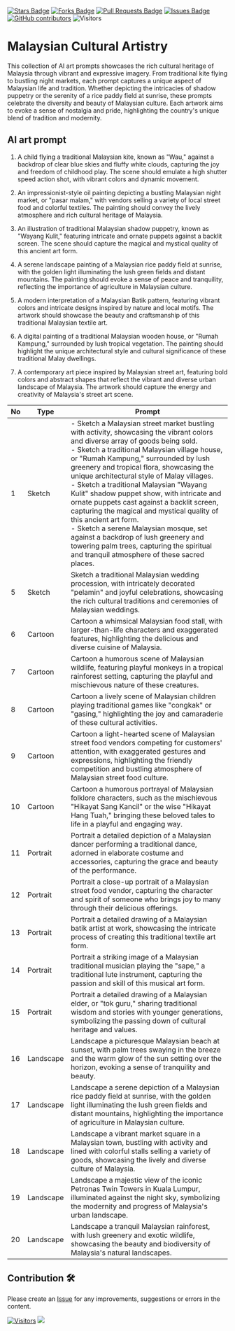 <a href="https://github.com/drshahizan/Generative-AI-Playground/stargazers"><img src="https://img.shields.io/github/stars/drshahizan/Generative-AI-Playground" alt="Stars Badge"/></a>
<a href="https://github.com/drshahizan/Generative-AI-Playground/network/members"><img src="https://img.shields.io/github/forks/drshahizan/Generative-AI-Playground" alt="Forks Badge"/></a>
<a href="https://github.com/drshahizan/Generative-AI-Playground/pulls"><img src="https://img.shields.io/github/issues-pr/drshahizan/Generative-AI-Playground" alt="Pull Requests Badge"/></a>
<a href="https://github.com/drshahizan/Generative-AI-Playground"><img src="https://img.shields.io/github/issues/drshahizan/Generative-AI-Playground" alt="Issues Badge"/></a>
<a href="https://github.com/drshahizan/Generative-AI-Playground/graphs/contributors"><img alt="GitHub contributors" src="https://img.shields.io/github/contributors/drshahizan/Generative-AI-Playground?color=2b9348"></a>
![Visitors](https://api.visitorbadge.io/api/visitors?path=https%3A%2F%2Fgithub.com%2Fdrshahizan%2Generative-AI-Playground&labelColor=%23d9e3f0&countColor=%23697689&style=flat)

# Malaysian Cultural Artistry

This collection of AI art prompts showcases the rich cultural heritage of Malaysia through vibrant and expressive imagery. From traditional kite flying to bustling night markets, each prompt captures a unique aspect of Malaysian life and tradition. Whether depicting the intricacies of shadow puppetry or the serenity of a rice paddy field at sunrise, these prompts celebrate the diversity and beauty of Malaysian culture. Each artwork aims to evoke a sense of nostalgia and pride, highlighting the country's unique blend of tradition and modernity.

## AI art prompt

1. A child flying a traditional Malaysian kite, known as "Wau," against a backdrop of clear blue skies and fluffy white clouds, capturing the joy and freedom of childhood play. The scene should emulate a high shutter speed action shot, with vibrant colors and dynamic movement.

2. An impressionist-style oil painting depicting a bustling Malaysian night market, or "pasar malam," with vendors selling a variety of local street food and colorful textiles. The painting should convey the lively atmosphere and rich cultural heritage of Malaysia.

3. An illustration of traditional Malaysian shadow puppetry, known as "Wayang Kulit," featuring intricate and ornate puppets against a backlit screen. The scene should capture the magical and mystical quality of this ancient art form.

4. A serene landscape painting of a Malaysian rice paddy field at sunrise, with the golden light illuminating the lush green fields and distant mountains. The painting should evoke a sense of peace and tranquility, reflecting the importance of agriculture in Malaysian culture.

5. A modern interpretation of a Malaysian Batik pattern, featuring vibrant colors and intricate designs inspired by nature and local motifs. The artwork should showcase the beauty and craftsmanship of this traditional Malaysian textile art.

6. A digital painting of a traditional Malaysian wooden house, or "Rumah Kampung," surrounded by lush tropical vegetation. The painting should highlight the unique architectural style and cultural significance of these traditional Malay dwellings.

7. A contemporary art piece inspired by Malaysian street art, featuring bold colors and abstract shapes that reflect the vibrant and diverse urban landscape of Malaysia. The artwork should capture the energy and creativity of Malaysia's street art scene.

| No | Type            | Prompt |
|----|-----------------|------------------------------------------------------------------------------------------------------------------------------------------------------------------------------------------------------------------------------------------------------------------------------------------------------------------------------------------------------------------------------------------------------------------------------------------------------------------------------------------------------------------------------------------------------------------------------------------------------------------------------------------------------------------------------------------------------------------------------------------------------------------|
| 1  | Sketch          | - Sketch a Malaysian street market bustling with activity, showcasing the vibrant colors and diverse array of goods being sold. <br> - Sketch a traditional Malaysian village house, or "Rumah Kampung," surrounded by lush greenery and tropical flora, showcasing the unique architectural style of Malay villages. <br> - Sketch a traditional Malaysian "Wayang Kulit" shadow puppet show, with intricate and ornate puppets cast against a backlit screen, capturing the magical and mystical quality of this ancient art form. <br> - Sketch a serene Malaysian mosque, set against a backdrop of lush greenery and towering palm trees, capturing the spiritual and tranquil atmosphere of these sacred places. |
| 5  | Sketch          | Sketch a traditional Malaysian wedding procession, with intricately decorated "pelamin" and joyful celebrations, showcasing the rich cultural traditions and ceremonies of Malaysian weddings. |
| 6  | Cartoon         | Cartoon a whimsical Malaysian food stall, with larger-than-life characters and exaggerated features, highlighting the delicious and diverse cuisine of Malaysia. |
| 7  | Cartoon         | Cartoon a humorous scene of Malaysian wildlife, featuring playful monkeys in a tropical rainforest setting, capturing the playful and mischievous nature of these creatures. |
| 8  | Cartoon         | Cartoon a lively scene of Malaysian children playing traditional games like "congkak" or "gasing," highlighting the joy and camaraderie of these cultural activities. |
| 9  | Cartoon         | Cartoon a light-hearted scene of Malaysian street food vendors competing for customers' attention, with exaggerated gestures and expressions, highlighting the friendly competition and bustling atmosphere of Malaysian street food culture. |
| 10 | Cartoon         | Cartoon a humorous portrayal of Malaysian folklore characters, such as the mischievous "Hikayat Sang Kancil" or the wise "Hikayat Hang Tuah," bringing these beloved tales to life in a playful and engaging way. |
| 11 | Portrait        | Portrait a detailed depiction of a Malaysian dancer performing a traditional dance, adorned in elaborate costume and accessories, capturing the grace and beauty of the performance. |
| 12 | Portrait        | Portrait a close-up portrait of a Malaysian street food vendor, capturing the character and spirit of someone who brings joy to many through their delicious offerings. |
| 13 | Portrait        | Portrait a detailed drawing of a Malaysian batik artist at work, showcasing the intricate process of creating this traditional textile art form. |
| 14 | Portrait        | Portrait a striking image of a Malaysian traditional musician playing the "sape," a traditional lute instrument, capturing the passion and skill of this musical art form. |
| 15 | Portrait        | Portrait a detailed drawing of a Malaysian elder, or "tok guru," sharing traditional wisdom and stories with younger generations, symbolizing the passing down of cultural heritage and values. |
| 16 | Landscape       | Landscape a picturesque Malaysian beach at sunset, with palm trees swaying in the breeze and the warm glow of the sun setting over the horizon, evoking a sense of tranquility and beauty. |
| 17 | Landscape       | Landscape a serene depiction of a Malaysian rice paddy field at sunrise, with the golden light illuminating the lush green fields and distant mountains, highlighting the importance of agriculture in Malaysian culture. |
| 18 | Landscape       | Landscape a vibrant market square in a Malaysian town, bustling with activity and lined with colorful stalls selling a variety of goods, showcasing the lively and diverse culture of Malaysia. |
| 19 | Landscape       | Landscape a majestic view of the iconic Petronas Twin Towers in Kuala Lumpur, illuminated against the night sky, symbolizing the modernity and progress of Malaysia's urban landscape. |
| 20 | Landscape       | Landscape a tranquil Malaysian rainforest, with lush greenery and exotic wildlife, showcasing the beauty and biodiversity of Malaysia's natural landscapes. |

## Contribution 🛠️
Please create an [Issue](https://github.com/drshahizan/Generative-AI-Playground/issues) for any improvements, suggestions or errors in the content.

[![Visitors](https://api.visitorbadge.io/api/visitors?path=https%3A%2F%2Fgithub.com%2Fdrshahizan&labelColor=%23697689&countColor=%23555555&style=plastic)](https://visitorbadge.io/status?path=https%3A%2F%2Fgithub.com%2Fdrshahizan)
![](https://hit.yhype.me/github/profile?user_id=81284918)



